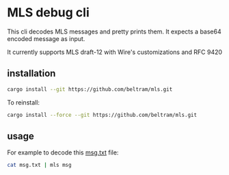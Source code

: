 # MLS debug cli

This cli decodes MLS messages and pretty prints them. It expects a base64 encoded message as input.  

It currently supports MLS draft-12 with Wire's customizations and RFC 9420

## installation

```bash
cargo install --git https://github.com/beltram/mls.git
```

To reinstall:

```bash
cargo install --force --git https://github.com/beltram/mls.git
```

## usage

For example to decode this [msg.txt](data/msg.txt) file:

```bash
cat msg.txt | mls msg
```